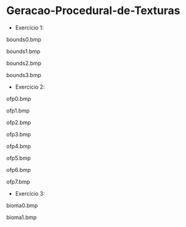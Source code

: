# Geracao-Procedural-de-Texturas
- Exercício 1:

bounds0.bmp

bounds1.bmp

bounds2.bmp

bounds3.bmp

- Exercício 2:

ofp0.bmp

ofp1.bmp

ofp2.bmp

ofp3.bmp

ofp4.bmp

ofp5.bmp

ofp6.bmp

ofp7.bmp

- Exercício 3:

bioma0.bmp

bioma1.bmp
